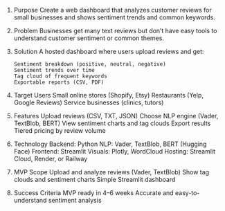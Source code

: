 1. Purpose
     Create a web dashboard that analyzes customer reviews for small businesses and shows sentiment trends and common keywords.

2. Problem
     Businesses get many text reviews but don’t have easy tools to understand customer sentiment or common themes.

3. Solution
     A hosted dashboard where users upload reviews and get:

       Sentiment breakdown (positive, neutral, negative)
       Sentiment trends over time
       Tag cloud of frequent keywords
       Exportable reports (CSV, PDF)

4. Target Users
     Small online stores (Shopify, Etsy)
     Restaurants (Yelp, Google Reviews)
     Service businesses (clinics, tutors)

5. Features
     Upload reviews (CSV, TXT, JSON)
     Choose NLP engine (Vader, TextBlob, BERT)
     View sentiment charts and tag clouds
     Export results
     Tiered pricing by review volume

6. Technology
     Backend: Python
     NLP: Vader, TextBlob, BERT (Hugging Face)
     Frontend: Streamlit
     Visuals: Plotly, WordCloud
     Hosting: Streamlit Cloud, Render, or Railway

7. MVP Scope
     Upload and analyze reviews (Vader, TextBlob)
     Show tag clouds and sentiment charts
     Simple Streamlit dashboard

8. Success Criteria
     MVP ready in 4–6 weeks
     Accurate and easy-to-understand sentiment analysis
